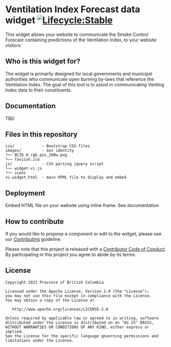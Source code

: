 # Ventilation Index Forecast data widget [![Lifecycle:Stable](https://img.shields.io/badge/Lifecycle-Stable-97ca00)](https://github.com/bcgov/repomountie/blob/master/doc/lifecycle-badges.md) 
This widget allows your website to communicate the Smoke Control Forecast containing predictions of the Ventilation Index, to your website visitors.

## Who is this widget for?

The widget is primarily designed for local governments and municipal authorities who communicate open burning by-laws that reference the Ventilation Index. The goal of this tool is to assist in communicating Venting Index data to their constituents.

## Documentation

TBD

## Files in this repository

```
css/            - Bootstrap CSS files
images/         - Gov identity
└── BCID_H_rgb_pos_200w.png
└── favicon.ico
js/             - CSV parsing jquery script
└── widget-vi.js        
└── icons         
vi-widget.html  - main HTML file to display and embed
```

## Deployment 

Embed HTML file on your website using inline frame. See documentation 

## How to contribute

If you would like to propose a component or edit to the widget, please see our [Contributing](CONTRIBUTING.md) guideline.

Please note that this project is released with a [Contributor Code of Conduct](CODE_OF_CONDUCT.md). 
By participating in this project you agree to abide by its terms.

## License

    Copyright 2021 Province of British Columbia

    Licensed under the Apache License, Version 2.0 (the "License");
    you may not use this file except in compliance with the License.
    You may obtain a copy of the License at

       http://www.apache.org/licenses/LICENSE-2.0

    Unless required by applicable law or agreed to in writing, software
    distributed under the License is distributed on an "AS IS" BASIS,
    WITHOUT WARRANTIES OR CONDITIONS OF ANY KIND, either express or implied.
    See the License for the specific language governing permissions and
    limitations under the License.
